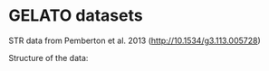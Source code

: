 
GELATO datasets
===============

STR data from Pemberton et al. 2013 (http://10.1534/g3.113.005728)

Structure of the data:

